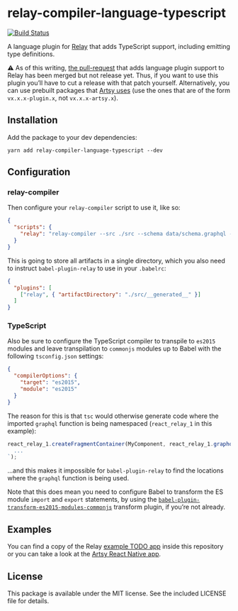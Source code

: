 # relay-compiler-language-typescript

[![Build Status](https://travis-ci.org/relay-tools/relay-compiler-language-typescript.svg?branch=master)](https://travis-ci.org/relay-tools/relay-compiler-language-typescript)

A language plugin for [Relay](https://facebook.github.io/relay/) that adds TypeScript support, including emitting type
definitions.

⚠️ As of this writing, [the pull-request](https://github.com/facebook/relay/pull/2293) that adds language plugin support
to Relay has been merged but not release yet. Thus, if you want to use this plugin you’ll have to cut a release with that patch
yourself. Alternatively, you can use prebuilt packages that [Artsy uses](https://github.com/alloy/relay/releases) (use the ones that are of the form `vx.x.x-plugin.x`, not `vx.x.x-artsy.x`).

## Installation

Add the package to your dev dependencies:

```
yarn add relay-compiler-language-typescript --dev
```

## Configuration

### relay-compiler

Then configure your `relay-compiler` script to use it, like so:

```json
{
  "scripts": {
    "relay": "relay-compiler --src ./src --schema data/schema.graphql --language typescript --artifactDirectory ./src/__generated__"
  }
}
```

This is going to store all artifacts in a single directory, which you also need to instruct `babel-plugin-relay` to use in your `.babelrc`:

```json
{
  "plugins": [
    ["relay", { "artifactDirectory": "./src/__generated__" }]
  ]
}
```

### TypeScript

Also be sure to configure the TypeScript compiler to transpile to `es2015` modules and leave transpilation to `commonjs` modules up to Babel with the following `tsconfig.json` settings:

```json
{
  "compilerOptions": {
    "target": "es2015",
    "module": "es2015"
  }
}
```

The reason for this is that `tsc` would otherwise generate code where the imported `graphql` function is being namespaced (`react_relay_1` in this example):

```js
react_relay_1.createFragmentContainer(MyComponent, react_relay_1.graphql `
  ...
`);
```

…and this makes it impossible for `babel-plugin-relay` to find the locations where the `graphql` function is being used.

Note that this does mean you need to configure Babel to transform the ES module `import` and `export` statements, by using the [`babel-plugin-transform-es2015-modules-commonjs`](https://babeljs.io/docs/plugins/transform-es2015-modules-commonjs/) transform plugin, if you’re not already.

## Examples

You can find a copy of the Relay
[example TODO app](https://github.com/kastermester/relay-compiler-language-typescript/tree/master/example) inside this
repository or you can take a look at the [Artsy React Native app](https://github.com/artsy/emission).

## License

This package is available under the MIT license. See the included LICENSE file for details.
